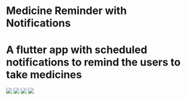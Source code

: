# Medicine Reminder with Notifications

<h1> A flutter app with scheduled notifications to remind the users to take medicines </h1>

![](screenshots/1.png)
![](screenshots/2.png)
![](screenshots/3.png)
![](screenshots/4.png)

